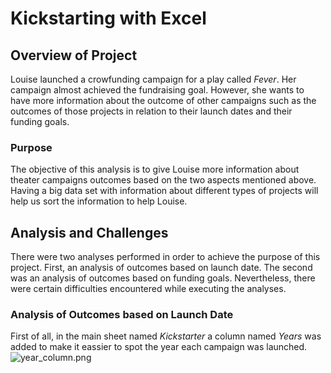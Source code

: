 # Kickstarting with Excel 

## Overview of Project
Louise launched a crowfunding campaign for a play called *Fever*. Her campaign almost achieved the fundraising goal. However, she wants to have more information about the outcome of other campaigns such as the outcomes of those projects in relation to their launch dates and their funding goals. 

### Purpose
The objective of this analysis is to give Louise more information about theater campaigns outcomes based on the two aspects mentioned above. Having a big data set with information about different types of projects will help us sort the information to help Louise. 

## Analysis and Challenges
There were two analyses performed in order to achieve the purpose of this project. First, an analysis of outcomes based on launch date. The second was an analysis of outcomes based on funding goals. Nevertheless, there were certain difficulties encountered while executing the analyses. 

### Analysis of Outcomes based on Launch Date
First of all, in the main sheet named *Kickstarter* a column named *Years* was added to make it eassier to spot the year each campaign was launched. ![year_column.png](path/to/year_column.png) 
